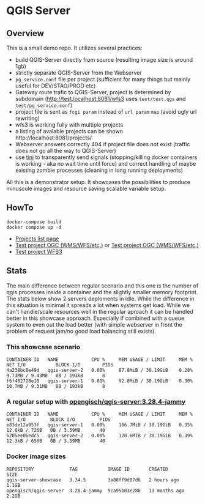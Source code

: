 # QGIS Server

## Overview

This is a small demo repo. It utilizes several practices:

- build QGIS-Server directly from source (resulting image size is around 1gb)
- strictly separate QGIS-Server from the Webserver
- `pg_service.conf` file per project (sufficient for many things but mainly useful for DEV/STAG/PROD etc)
- Gateway route trafic to QGIS-Server, project is determined by subdomain (http://test.localhost:8081/wfs3 uses `test/test.qgs` and `test/pg_service.conf`)
- project file is sent as `fcgi param` instead of `url param` `map` (avoid ugly url rewriting)
- wfs3 is working fully with multiple projects
- a listing of avalable projects can be shown http://localhost:8081/projects/
- Webserver answers correctly 404 if project file does not exist (traffic does not go all the way to QGIS-Server)
- use [tini](https://github.com/krallin/tini) to transparently send signals (stopping/killing docker containers is working - aka no wait time until force) and correct handling of maybe existing zombie processes (cleaning in long running deployments)

All this is a demonstrator setup. It showcases the possibilities to produce minuscule images and resource saving scalable variable setup.

## HowTo

```
docker-compose build
docker compose up -d
```

- [Projects list page](http://localhost:8081/projects/)
- [Test project OGC (WMS/WFS/etc.)](http://test.localhost:8081/ogc) or [Test project OGC (WMS/WFS/etc.)](http://test.localhost:8081)
- [Test project WFS3](http://test.localhost:8081/wfs3)

## Stats

The main difference between regular scenario and this one is the number of qgis processes inside a container and the slightly smaller memory footprint.
The stats below show 2 servers deploments in idle. While the difference in this situation is minimal it spreads a lot when systems get load. While we
can't handle/scale resources well in the regular aproach it can be handled better in this showcase approach. Especially if combined with a queue system
to even out the load better (with simple webserver in front the problem of request jam/no good load balancing still exists).

### This showcase scenario

```
CONTAINER ID   NAME            CPU %     MEM USAGE / LIMIT     MEM %     NET I/O           BLOCK I/O        PIDS
4a238bc8e49d   qgis-server-2   0.00%     87.8MiB / 30.19GiB    0.28%     9.73MB / 9.43MB   0B / 193kB       8
f6f482728e10   qgis-server-1   0.01%     92.8MiB / 30.19GiB    0.30%     10.7MB / 9.31MB   0B / 193kB       8
```

### A regular setup with [opengisch/qgis-server:3.28.4-jammy](https://hub.docker.com/r/opengisch/qgis-server)

```
CONTAINER ID   NAME            CPU %     MEM USAGE / LIMIT     MEM %     NET I/O         BLOCK I/O         PIDS
e83de12a953f   qgis-server-1   0.00%     106.7MiB / 30.19GiB   0.35%     12.6kB / 726B   0B / 3.59MB       40
6205ee06edc5   qgis-server-2   0.00%     120.6MiB / 30.19GiB   0.39%     12.3kB / 656B   0B / 3.59MB       40
```

### Docker image sizes

```
REPOSITORY             TAG           IMAGE ID       CREATED         SIZE
qgis-server-showcase   3.34.5        3a88ff9d87d6   2 hours ago     1.1GB
opengisch/qgis-server  3.28.4-jammy  9ca95b03e286   13 months ago   2.2GB
```